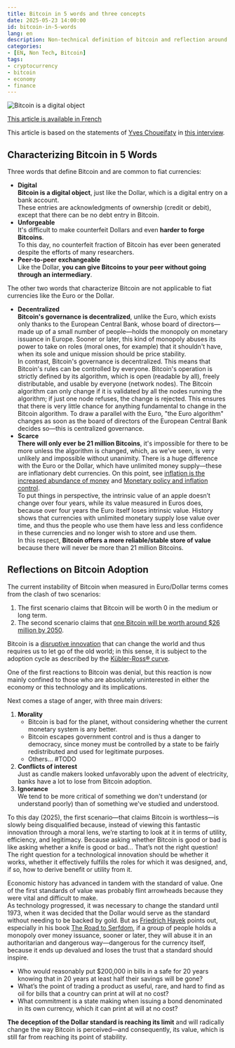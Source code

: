 ```yaml
---
title: Bitcoin in 5 words and three concepts
date: 2025-05-23 14:00:00
id: bitcoin-in-5-words
lang: en
description: Non-technical definition of bitcoin and reflection around this disruptive innovation.
categories:
- [EN, Non Tech, Bitcoin]
tags:
- cryptocurrency
- bitcoin
- economy
- finance
---
```


![Bitcoin is a digital object](/media/btc-en-5-mots/btc.webp)

[This article is available in French](/fr/bitcoin-en-5-mots/)

This article is based on the statements of
[Yves Choueifaty](https://fr.linkedin.com/in/yves-choueifaty-849b1b13) in
[this interview](https://youtu.be/prgRUFtmaY4).

## Characterizing Bitcoin in 5 Words

Three words that define Bitcoin and are common to fiat currencies:

- **Digital**  
  **Bitcoin is a digital object**, just like the Dollar, which is a digital entry on a bank account.  
  These entries are acknowledgments of ownership (credit or debit), except that there can be no
  debt entry in Bitcoin.
- **Unforgeable**  
  It's difficult to make counterfeit Dollars and even **harder to forge Bitcoins**.  
  To this day, no counterfeit fraction of Bitcoin has ever been generated despite the efforts of many
  researchers.
- **Peer-to-peer exchangeable**  
  Like the Dollar, **you can give Bitcoins to your peer without going through an intermediary**.

The other two words that characterize Bitcoin are not applicable to fiat currencies
like the Euro or the Dollar.

- **Decentralized**  
  **Bitcoin's governance is decentralized**, unlike the Euro, which exists only thanks to the
  European Central Bank, whose board of directors—made up of a small number of people—holds the monopoly on monetary issuance in Europe.
  Sooner or later, this kind of monopoly abuses its power to take on roles (moral ones, for example) that it shouldn't have, when its sole and unique mission should be price stability.  
  In contrast, Bitcoin's governance is decentralized. This means that Bitcoin's rules can be controlled by everyone.
  Bitcoin's operation is strictly defined by its algorithm, which is
  open (readable by all), freely distributable, and usable by everyone (network nodes).
  The Bitcoin algorithm can only change if it is validated by all the nodes running the algorithm; if just one node refuses, the change is rejected. This ensures that there is
  very little chance for anything fundamental to change in the Bitcoin algorithm.
  To draw a parallel with the Euro, "the Euro algorithm" changes as soon as the board of directors of the European Central Bank decides so—this is centralized governance.
- **Scarce**  
  **There will only ever be 21 million Bitcoins**, it's impossible for there to be more
  unless the algorithm is changed, which, as we’ve seen, is very unlikely and impossible without
  unanimity.
  There is a huge difference with the Euro or the Dollar, which have unlimited money supply—these
  are inflationary debt currencies.
  On this point, see [inflation is the increased abundance of money](https://theothereconomy.com/fr/fiches/inflation-et-monnaie/)
  and [Monetary policy and inflation control](https://www.universalis.fr/encyclopedie/inflation/6-la-politique-monetaire-et-le-controle-de-l-inflation/).  
  To put things in perspective, the intrinsic value of an apple doesn’t change over four years, while its value measured in Euros does, because over four years the Euro itself loses intrinsic value.
  History shows that currencies with unlimited monetary supply lose value over time, and thus the people who use them have less and less confidence in these currencies and no longer wish to store and use them.  
  In this respect, **Bitcoin offers a more reliable/stable store of value** because there will never be more than 21 million Bitcoins.

## Reflections on Bitcoin Adoption

The current instability of Bitcoin when measured in Euro/Dollar terms comes from the clash of two scenarios:
1. The first scenario claims that Bitcoin will be worth 0 in the medium or long term.
2. The second scenario claims that
   [one Bitcoin will be worth around $26 million by 2050](https://www.vaneck.com/us/en/blogs/digital-assets/matthew-sigel-bitcoin-2050-valuation-scenarios-global-medium-of-exchange-and-reserve-asset/#ims-issues).

Bitcoin is a [disruptive innovation](https://en.wikipedia.org/wiki/Disruptive_innovation) that can
change the world and thus requires us to let go of the old world; in this sense, it is subject to the adoption cycle as described by the [Kübler-Ross® curve](https://www.ekrfoundation.org/fr/5-stages-of-grief/change-curve/).

One of the first reactions to Bitcoin was denial, but this reaction is
now mainly confined to those who are absolutely uninterested in either the economy or this technology and its implications.

Next comes a stage of anger, with three main drivers:
1. **Morality**
   - Bitcoin is bad for the planet, without considering whether the current monetary system is any better.
   - Bitcoin escapes government control and is thus a danger to democracy, since money must be controlled by a state to be fairly redistributed and used for legitimate purposes.
   - Others… #TODO
2. **Conflicts of interest**  
   Just as candle makers looked unfavorably upon the advent of electricity,
   banks have a lot to lose from Bitcoin adoption.
3. **Ignorance**  
   We tend to be more critical of something
   we don't understand (or understand poorly) than of something we've studied and understood.

To this day (2025), the first scenario—that claims Bitcoin is worthless—is slowly being disqualified because, instead of viewing this fantastic innovation through a moral lens, we’re starting to look at it in terms of utility, efficiency, and legitimacy.
Because asking whether Bitcoin is good or bad is like asking whether a knife
is good or bad… That’s not the right question!  
The right question for a technological innovation should be
whether it works, whether it effectively fulfills the roles for which it was designed, and, if so, how to derive benefit or utility from it.

Economic history has advanced in tandem with the standard of value. One of the first
standards of value was probably flint arrowheads because they were
vital and difficult to make.  
As technology progressed, it was necessary to change the standard until 1973, when it was decided that the Dollar would serve as the standard without needing to be backed by gold. But as [Friedrich Hayek](https://en.wikipedia.org/wiki/Friedrich_Hayek) points out, especially in his
book [The Road to Serfdom](https://cdn.mises.org/Road%20to%20serfdom.pdf), if a
group of people holds a monopoly over money issuance, sooner or later, they will abuse
it in an authoritarian and dangerous way—dangerous for the currency itself, because it ends up devalued and loses the trust that a standard should inspire.  

- Who would reasonably put $200,000 in bills in a
  safe for 20 years knowing that in 20 years at least half their savings will be gone?
- What’s the point of trading a product as useful, rare, and hard to find as
  oil for bills that a country can print at will at no cost?
- What commitment is a state making when issuing a bond denominated in its own currency, which it can print at will at no cost?

**The deception of the Dollar standard is reaching its limit** and will radically change
the way Bitcoin is perceived—and consequently, its value, which is still far from reaching
its point of stability.
